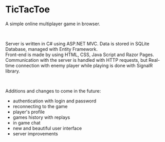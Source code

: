 # TicTacToe

A simple online multiplayer game in browser.  

<br>

Server is written in C# using ASP.NET MVC. Data is stored in SQLite Database, managed with Entity Framework. <br>
Front-end is made by using HTML, CSS, Java Script and Razor Pages. <br>
Communication with the server is handled with HTTP requests, but Real-time connection with enemy player while playing is done with SignalR library.

<br>

Additions and changes to come in the future:
- authentication with login and password
- reconnecting to the game
- player's profile
- games history with replays
- in game chat
- new and beautiful user interface
- server improvements
